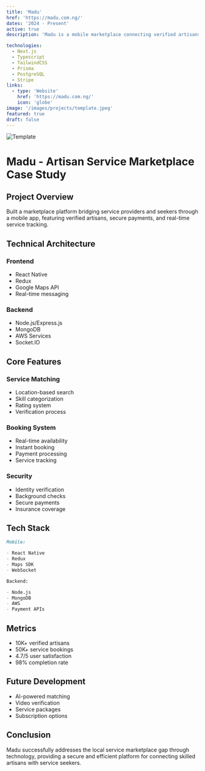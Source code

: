 ```yaml
---
title: 'Madu'
href: 'https://madu.com.ng/'
dates: '2024 - Present'
active: true
description: 'Madu is a mobile marketplace connecting verified artisans with service seekers for home and office improvement tasks, streamlining the process of finding and hiring local professionals.'

technologies:
  - Next.js
  - Typescript
  - TailwindCSS
  - Prisma
  - PostgreSQL
  - Stripe
links:
  - type: 'Website'
    href: 'https://madu.com.ng/'
    icon: 'globe'
image: '/images/projects/template.jpeg'
featured: true
draft: false
---
```


![Template](/images/projects/template.jpeg)

# Madu - Artisan Service Marketplace Case Study

## Project Overview

Built a marketplace platform bridging service providers and seekers through a mobile app, featuring verified artisans, secure payments, and real-time service tracking.

## Technical Architecture

### Frontend

- React Native
- Redux
- Google Maps API
- Real-time messaging

### Backend

- Node.js/Express.js
- MongoDB
- AWS Services
- Socket.IO

## Core Features

### Service Matching

- Location-based search
- Skill categorization
- Rating system
- Verification process

### Booking System

- Real-time availability
- Instant booking
- Payment processing
- Service tracking

### Security

- Identity verification
- Background checks
- Secure payments
- Insurance coverage

## Tech Stack

```markdown
Mobile:

- React Native
- Redux
- Maps SDK
- WebSocket

Backend:

- Node.js
- MongoDB
- AWS
- Payment APIs
```

## Metrics

- 10K+ verified artisans
- 50K+ service bookings
- 4.7/5 user satisfaction
- 98% completion rate

## Future Development

- AI-powered matching
- Video verification
- Service packages
- Subscription options

## Conclusion

Madu successfully addresses the local service marketplace gap through technology, providing a secure and efficient platform for connecting skilled artisans with service seekers.
